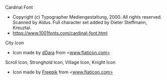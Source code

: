 Cardinal Font
- Copyright (c) Typographer Mediengestaltung, 2000. All rights reserved. Scanned by Aldus. Full character set added by Dieter Steffmann, Kreuztal.
- <https://www.1001fonts.com/cardinal-font.html>

City Icon
- Icon made by [dDara](https://www.flaticon.com/authors/ddara) from <www.flaticon.com>

Scroll Icon, Stronghold Icon, Village Icon, Knight Icon
- Icon made by [Freepik](https://www.freepik.com/) from <www.flaticon.com>
